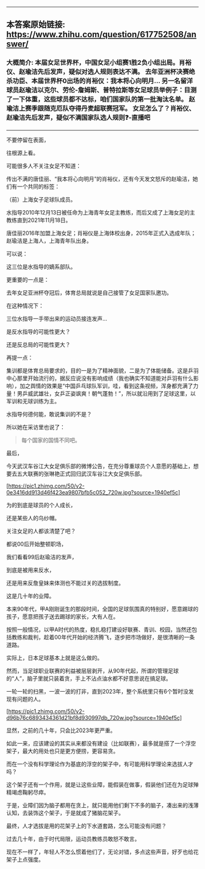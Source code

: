 ----------------------------------------
## 本答案原始链接: https://www.zhihu.com/question/617752508/answer/
### 大概简介: 本届女足世界杯，中国女足小组赛1胜2负小组出局。肖裕仪、赵瑜洁先后发声，疑似对选人规则表达不满。 去年亚洲杯决赛绝杀功臣、本届世界杯0出场的肖裕仪：我本将心向明月… 另一名留洋球员赵瑜洁以克尔、劳伦-詹姆斯、普特拉斯等女足球员举例子：目测了一下体重，这些球员都不达标，咱们国家队的第一批淘汰名单。 赵瑜洁上赛季跟随克厄队夺得丹麦超联赛冠军。 女足怎么了？肖裕仪、赵瑜洁先后发声，疑似不满国家队选人规则❓-直播吧
----------------------------------------
不要停留在表面，

往根源上看。




可能很多人不关注女足不知道：

传出不满的唐佳丽、“我本将心向明月”的肖裕仪，还有今天发文怒斥的赵瑜洁，她们有一个共同的标签：

（前）上海女子足球队成员。




水指导2010年12月13日被任命为上海青年女足主教练，而后又成了上海女足的主教练直到2021年11月18日。

唐佳丽2016年加盟上海女足；肖裕仪是上海体校出身，2015年正式入选成年队；赵瑜洁是上海人，上海青年队出身。

可以说：

这三位是水指导的嫡系部队。




更重要的一点是：

去年女足亚洲杯夺冠后，体育总局就说是自己接管了女足国家队邀功。




在这种情况下：

三位水指导一手带出来的运动员接连发声...

是反水指导的可能性更大？

还是反总局的可能性更大？




再提一点：

集训都是体育总局要求的，目的一是为了精神面貌，二是为了体能储备。这是乒羽中心那里开始流行的，据反应说没有影响成绩（我也确实不知道能对乒羽有什么影响），加之舆情的效果是“中国乒乓球队军训，哇，看到这条视频，浑身都充满了力量！男乒威武雄壮，女乒正姿飒爽！朝气蓬勃！”，所以就沿用到了足球这里，以军训和无球训练为主。

水指导何德何能，敢说集训的不是？

所以她在采访里也说了：

> 每个国家的国情不同吧。




最后，

今天武汉车谷江大女足俱乐部的微博公告，在充分尊重球员个人意愿的基础上，想要去五大联赛的张琳艳正式回归武汉车谷江大女足俱乐部。

[https://pic1.zhimg.com/50/v2-0e3416dd913d46f423ea9807bfb5c052_720w.jpg?source=1940ef5c]

为的到底是球员的个人成长，

还是某些人的乌纱帽。

关注女足的人都该清楚了吧？




都说00后开始整顿职场，

我们看看99后赵瑜洁的发声，

到底是被用来反水，

还是用来反詹皇妹来体测也不能过关的选拔制度。

这是几十年的业障。

本来90年代，甲A刚刚诞生的那段时间，全国的足球氛围真的特别好，愿意踢球的孩子，愿意把孩子送去踢球的家长，大有人在。

按照一般情况，以甲A时代的热度，稳扎稳打建设好联赛、青训、校园，当然还包括教练和裁判，趁着00年代开始的经济腾飞，逐步把市场做好，是很清晰的一条道路。

实际上，日本足球基本上就是这么做的。

然而，当足球职业联赛的利益被层层剥开，从90年代起，所谓的管理足球的“人”，脑子里就只装着贪，手上不沾点油水都不好意思说在搞足球。

一轮一轮的扫黑，一波一波的打非，直到2023年，整个系统里只有6个暂时没发现有问题的人。

[https://pic1.zhimg.com/50/v2-d96b76c6893434361d21bf8d930997db_720w.jpg?source=1940ef5c]

显然，之前的几十年，只会比2023年更严重。

如此一来，应该建设的其实从来都没有建设（比如联赛），最多就是搭了一个浮空架子，最大的用处也只是更方便捞，更容易贪。

而在一个没有科学理论作为基底的浮空的架子中，有可能用科学理论来选拔人才吗？

这个架子还有一个作用，就是让这些业障，能假装在做事，假装他们还在为足球殚精竭虑鞠躬尽瘁。

于是，业障们因为脑子都用在贪上，就只能用他们剩下不多的脑子，凑出来的浅薄认知，去装饰这个架子，于是就成了猪脑花架子。

最终，人才选拔是用的花架子上的下水道套路，怎么可能没有问题？

过去几十年，由于时代局限，运动员教练员敢怒不敢言。

现在不一样了，年轻人不怎么惯着他们了，无论对错，多点这些声音，好歹也给花架子上点强度。